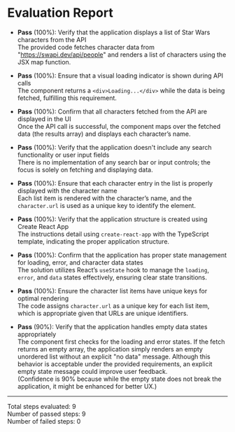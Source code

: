 # Evaluation Report

- **Pass** (100%): Verify that the application displays a list of Star Wars characters from the API  
  The provided code fetches character data from "https://swapi.dev/api/people" and renders a list of characters using the JSX map function.

- **Pass** (100%): Ensure that a visual loading indicator is shown during API calls  
  The component returns a <code>&lt;div&gt;Loading...&lt;/div&gt;</code> while the data is being fetched, fulfilling this requirement.

- **Pass** (100%): Confirm that all characters fetched from the API are displayed in the UI  
  Once the API call is successful, the component maps over the fetched data (the results array) and displays each character’s name.

- **Pass** (100%): Verify that the application doesn't include any search functionality or user input fields  
  There is no implementation of any search bar or input controls; the focus is solely on fetching and displaying data.

- **Pass** (100%): Ensure that each character entry in the list is properly displayed with the character name  
  Each list item is rendered with the character’s name, and the <code>character.url</code> is used as a unique key to identify the element.

- **Pass** (100%): Verify that the application structure is created using Create React App  
  The instructions detail using <code>create-react-app</code> with the TypeScript template, indicating the proper application structure.

- **Pass** (100%): Confirm that the application has proper state management for loading, error, and character data states  
  The solution utilizes React’s <code>useState</code> hook to manage the <code>loading</code>, <code>error</code>, and <code>data</code> states effectively, ensuring clear state transitions.

- **Pass** (100%): Ensure the character list items have unique keys for optimal rendering  
  The code assigns <code>character.url</code> as a unique key for each list item, which is appropriate given that URLs are unique identifiers.

- **Pass** (90%): Verify that the application handles empty data states appropriately  
  The component first checks for the loading and error states. If the fetch returns an empty array, the application simply renders an empty unordered list without an explicit "no data" message. Although this behavior is acceptable under the provided requirements, an explicit empty state message could improve user feedback.  
  (Confidence is 90% because while the empty state does not break the application, it might be enhanced for better UX.)

---

Total steps evaluated: 9  
Number of passed steps: 9  
Number of failed steps: 0